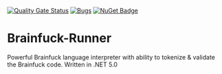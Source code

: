 [![Quality Gate Status](https://sonarcloud.io/api/project_badges/measure?project=nikolayresh_Brainfuck-Runner&metric=alert_status)](https://sonarcloud.io/dashboard?id=nikolayresh_Brainfuck-Runner)
[![Bugs](https://sonarcloud.io/api/project_badges/measure?project=nikolayresh_Brainfuck-Runner&metric=bugs)](https://sonarcloud.io/dashboard?id=nikolayresh_Brainfuck-Runner)
[![NuGet Badge](https://buildstats.info/nuget/Brainfuck-Runner)](https://www.nuget.org/packages/Brainfuck-Runner/)

# Brainfuck-Runner
Powerful Brainfuck language interpreter with ability to tokenize &amp; validate the Brainfuck code. 
Written in .NET 5.0
